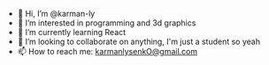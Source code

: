 - 👋 Hi, I’m @karman-ly
- 👀 I’m interested in programming and 3d graphics
- 🌱 I’m currently learning React
- 💞️ I’m looking to collaborate on anything, I'm just a student so yeah
- 📫 How to reach me: karmanlysenkO@gmail.com

